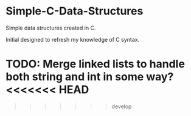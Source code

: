 Simple-C-Data-Structures
========================

Simple data structures created in C.

Initial designed to refresh my knowledge of C syntax.

TODO: Merge linked lists to handle both string and int in some way? 
<<<<<<< HEAD
=======

>>>>>>> develop
